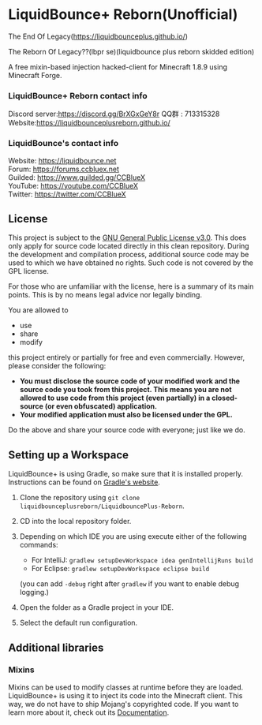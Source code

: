 # LiquidBounce+ Reborn(Unofficial)

The End Of Legacy(https://liquidbounceplus.github.io/)

The Reborn Of Legacy??(lbpr se)(liquidbounce plus reborn skidded edition)

A free mixin-based injection hacked-client for Minecraft 1.8.9 using Minecraft Forge.
### LiquidBounce+ Reborn contact info
Discord server:https://discord.gg/BrXGxGeY8r
QQ群 : 713315328
Website:https://liquidbounceplusreborn.github.io/

### LiquidBounce's contact info
Website: https://liquidbounce.net \
Forum: https://forums.ccbluex.net \
Guilded: https://www.guilded.gg/CCBlueX \
YouTube: https://youtube.com/CCBlueX \
Twitter: https://twitter.com/CCBlueX 

## License
This project is subject to the [GNU General Public License v3.0](LICENSE). This does only apply for source code located directly in this clean repository. During the development and compilation process, additional source code may be used to which we have obtained no rights. Such code is not covered by the GPL license.

For those who are unfamiliar with the license, here is a summary of its main points. This is by no means legal advice nor legally binding.

You are allowed to
- use
- share
- modify

this project entirely or partially for free and even commercially. However, please consider the following:

- **You must disclose the source code of your modified work and the source code you took from this project. This means you are not allowed to use code from this project (even partially) in a closed-source (or even obfuscated) application.**
- **Your modified application must also be licensed under the GPL.** 

Do the above and share your source code with everyone; just like we do.

## Setting up a Workspace
LiquidBounce+ is using Gradle, so make sure that it is installed properly. Instructions can be found on [Gradle's website](https://gradle.org/install/).
1. Clone the repository using `git clone liquidbounceplusreborn/LiquidbouncePlus-Reborn`. 
2. CD into the local repository folder.
4. Depending on which IDE you are using execute either of the following commands:
    - For IntelliJ: `gradlew setupDevWorkspace idea genIntellijRuns build`
    - For Eclipse: `gradlew setupDevWorkspace eclipse build`

    (you can add `-debug` right after `gradlew` if you want to enable debug logging.)
5. Open the folder as a Gradle project in your IDE.
6. Select the default run configuration.

## Additional libraries
### Mixins
Mixins can be used to modify classes at runtime before they are loaded. LiquidBounce+ is using it to inject its code into the Minecraft client. This way, we do not have to ship Mojang's copyrighted code. If you want to learn more about it, check out its [Documentation](https://docs.spongepowered.org/5.1.0/en/plugin/internals/mixins.html).
